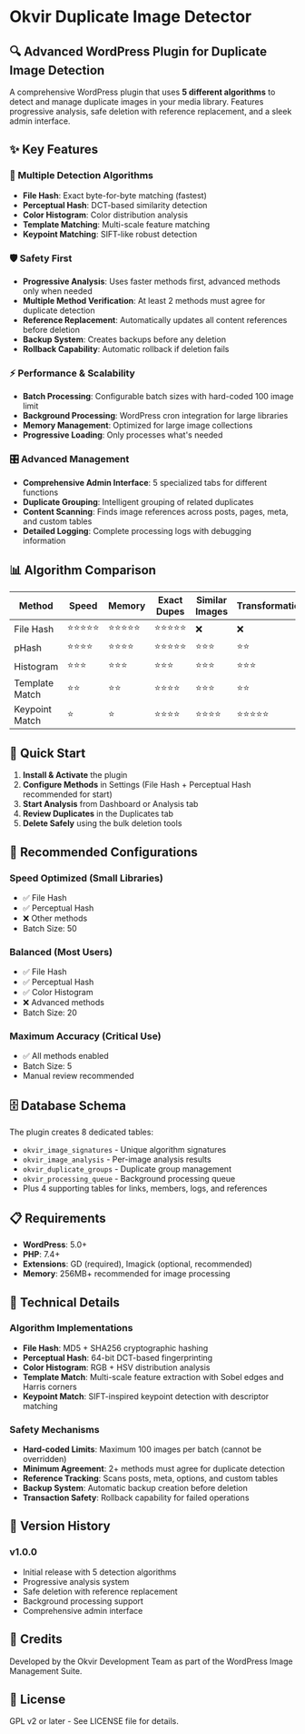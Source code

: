 # Okvir Duplicate Image Detector

## 🔍 Advanced WordPress Plugin for Duplicate Image Detection

A comprehensive WordPress plugin that uses **5 different algorithms** to detect and manage duplicate images in your media library. Features progressive analysis, safe deletion with reference replacement, and a sleek admin interface.

## ✨ Key Features

### 🧮 Multiple Detection Algorithms
- **File Hash**: Exact byte-for-byte matching (fastest)
- **Perceptual Hash**: DCT-based similarity detection
- **Color Histogram**: Color distribution analysis
- **Template Matching**: Multi-scale feature matching
- **Keypoint Matching**: SIFT-like robust detection

### 🛡️ Safety First
- **Progressive Analysis**: Uses faster methods first, advanced methods only when needed
- **Multiple Method Verification**: At least 2 methods must agree for duplicate detection
- **Reference Replacement**: Automatically updates all content references before deletion
- **Backup System**: Creates backups before any deletion
- **Rollback Capability**: Automatic rollback if deletion fails

### ⚡ Performance & Scalability
- **Batch Processing**: Configurable batch sizes with hard-coded 100 image limit
- **Background Processing**: WordPress cron integration for large libraries
- **Memory Management**: Optimized for large image collections
- **Progressive Loading**: Only processes what's needed

### 🎛️ Advanced Management
- **Comprehensive Admin Interface**: 5 specialized tabs for different functions
- **Duplicate Grouping**: Intelligent grouping of related duplicates
- **Content Scanning**: Finds image references across posts, pages, meta, and custom tables
- **Detailed Logging**: Complete processing logs with debugging information

## 📊 Algorithm Comparison

| Method | Speed | Memory | Exact Dupes | Similar Images | Transformations | Partial Detection |
|--------|-------|--------|-------------|----------------|-----------------|-------------------|
| File Hash | ⭐⭐⭐⭐⭐ | ⭐⭐⭐⭐⭐ | ⭐⭐⭐⭐⭐ | ❌ | ❌ | ❌ |
| pHash | ⭐⭐⭐⭐ | ⭐⭐⭐⭐ | ⭐⭐⭐⭐⭐ | ⭐⭐⭐ | ⭐⭐ | ❌ |
| Histogram | ⭐⭐⭐ | ⭐⭐⭐ | ⭐⭐⭐ | ⭐⭐⭐ | ⭐⭐⭐ | ⭐ |
| Template Match | ⭐⭐ | ⭐⭐ | ⭐⭐⭐⭐ | ⭐⭐⭐ | ⭐⭐ | ⭐⭐⭐⭐ |
| Keypoint Match | ⭐ | ⭐ | ⭐⭐⭐⭐ | ⭐⭐⭐⭐ | ⭐⭐⭐⭐⭐ | ⭐⭐⭐⭐⭐ |

## 🚀 Quick Start

1. **Install & Activate** the plugin
2. **Configure Methods** in Settings (File Hash + Perceptual Hash recommended for start)
3. **Start Analysis** from Dashboard or Analysis tab
4. **Review Duplicates** in the Duplicates tab
5. **Delete Safely** using the bulk deletion tools

## 🎯 Recommended Configurations

### Speed Optimized (Small Libraries)
- ✅ File Hash
- ✅ Perceptual Hash
- ❌ Other methods
- Batch Size: 50

### Balanced (Most Users)
- ✅ File Hash
- ✅ Perceptual Hash  
- ✅ Color Histogram
- ❌ Advanced methods
- Batch Size: 20

### Maximum Accuracy (Critical Use)
- ✅ All methods enabled
- Batch Size: 5
- Manual review recommended

## 🗄️ Database Schema

The plugin creates 8 dedicated tables:
- `okvir_image_signatures` - Unique algorithm signatures
- `okvir_image_analysis` - Per-image analysis results
- `okvir_duplicate_groups` - Duplicate group management
- `okvir_processing_queue` - Background processing queue
- Plus 4 supporting tables for links, members, logs, and references

## 📋 Requirements

- **WordPress**: 5.0+
- **PHP**: 7.4+
- **Extensions**: GD (required), Imagick (optional, recommended)
- **Memory**: 256MB+ recommended for image processing

## 🔧 Technical Details

### Algorithm Implementations
- **File Hash**: MD5 + SHA256 cryptographic hashing
- **Perceptual Hash**: 64-bit DCT-based fingerprinting
- **Color Histogram**: RGB + HSV distribution analysis
- **Template Match**: Multi-scale feature extraction with Sobel edges and Harris corners
- **Keypoint Match**: SIFT-inspired keypoint detection with descriptor matching

### Safety Mechanisms
- **Hard-coded Limits**: Maximum 100 images per batch (cannot be overridden)
- **Minimum Agreement**: 2+ methods must agree for duplicate detection
- **Reference Tracking**: Scans posts, meta, options, and custom tables
- **Backup System**: Automatic backup creation before deletion
- **Transaction Safety**: Rollback capability for failed operations

## 📝 Version History

### v1.0.0
- Initial release with 5 detection algorithms
- Progressive analysis system
- Safe deletion with reference replacement
- Background processing support
- Comprehensive admin interface

## 🤝 Credits

Developed by the Okvir Development Team as part of the WordPress Image Management Suite.

## 📄 License

GPL v2 or later - See LICENSE file for details.
